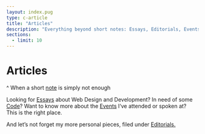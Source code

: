 ```yaml
---
layout: index.pug
type: c-article
title: "Articles"
description: "Everything beyond short notes: Essays, Editorials, Events and Code."
sections:
  - limit: 10
---
```


# Articles
^ When a short <a href="/notes/" class="c-note">note</a> is simply not enough

Looking for <a href="/essays/" class="c-essay">Essays</a> about Web Design and Development? In need of some <a href="/code/" class="c-code">Code</a>? Want to know more about the <a href="/events/" class="c-event">Events</a> I‘ve attended or spoken at? This is the right place.

And let’s not forget my more personal pieces, filed under <a href="/editorials/" class="c-editorial">Editorials.</a>
